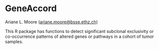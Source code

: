 # GeneAccord

Ariane L. Moore (ariane.moore@bsse.ethz.ch)


This R package has functions to detect significant subclonal exclusivity or co-occurrence patterns of altered genes or pathways in 
a cohort of tumor samples.
